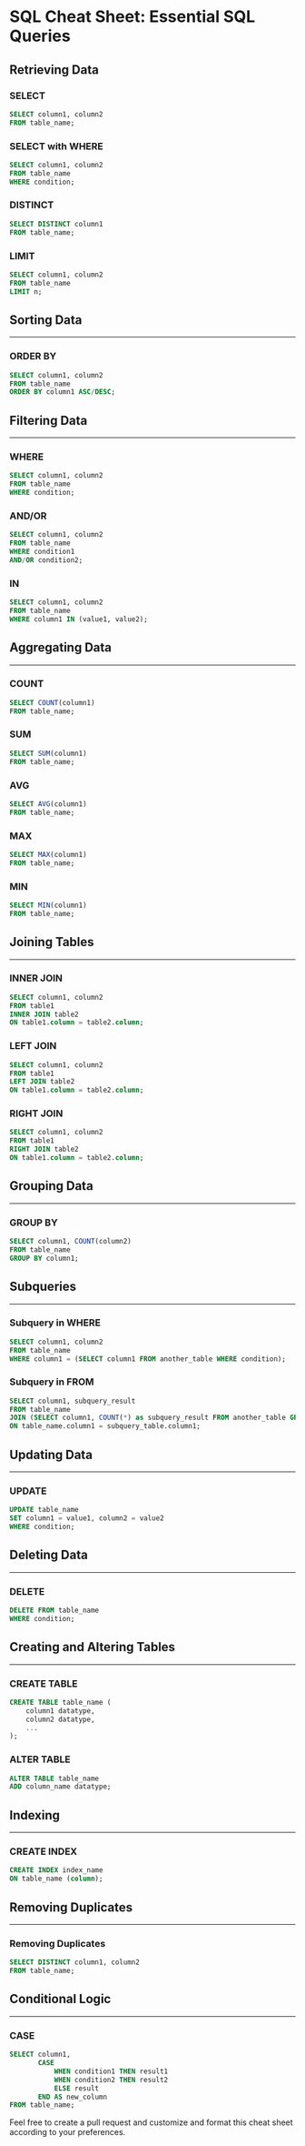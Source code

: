 # SQL Cheat Sheet: Essential SQL Queries

## Retrieving Data

### SELECT
```sql
SELECT column1, column2
FROM table_name;
```

### SELECT with WHERE
```sql
SELECT column1, column2
FROM table_name
WHERE condition;
```

### DISTINCT
```sql
SELECT DISTINCT column1
FROM table_name;
```

### LIMIT
```sql
SELECT column1, column2
FROM table_name
LIMIT n;
```

## Sorting Data
---

### ORDER BY
```sql
SELECT column1, column2
FROM table_name
ORDER BY column1 ASC/DESC;
```

## Filtering Data
---

### WHERE
```sql
SELECT column1, column2
FROM table_name
WHERE condition;
```

### AND/OR
```sql
SELECT column1, column2
FROM table_name
WHERE condition1
AND/OR condition2;
```

### IN
```sql
SELECT column1, column2
FROM table_name
WHERE column1 IN (value1, value2);
```

## Aggregating Data
---

### COUNT
```sql
SELECT COUNT(column1)
FROM table_name;
```

### SUM
```sql
SELECT SUM(column1)
FROM table_name;
```

### AVG
```sql
SELECT AVG(column1)
FROM table_name;
```

### MAX
```sql
SELECT MAX(column1)
FROM table_name;
```

### MIN
```sql
SELECT MIN(column1)
FROM table_name;
```

## Joining Tables
---

### INNER JOIN
```sql
SELECT column1, column2
FROM table1
INNER JOIN table2
ON table1.column = table2.column;
```

### LEFT JOIN
```sql
SELECT column1, column2
FROM table1
LEFT JOIN table2
ON table1.column = table2.column;
```

### RIGHT JOIN
```sql
SELECT column1, column2
FROM table1
RIGHT JOIN table2
ON table1.column = table2.column;
```

## Grouping Data
---

### GROUP BY
```sql
SELECT column1, COUNT(column2)
FROM table_name
GROUP BY column1;
```

## Subqueries
---

### Subquery in WHERE
```sql
SELECT column1, column2
FROM table_name
WHERE column1 = (SELECT column1 FROM another_table WHERE condition);
```

### Subquery in FROM
```sql
SELECT column1, subquery_result
FROM table_name
JOIN (SELECT column1, COUNT(*) as subquery_result FROM another_table GROUP BY column1) AS subquery_table
ON table_name.column1 = subquery_table.column1;
```

## Updating Data
---

### UPDATE
```sql
UPDATE table_name
SET column1 = value1, column2 = value2
WHERE condition;
```

## Deleting Data
---

### DELETE
```sql
DELETE FROM table_name
WHERE condition;
```

## Creating and Altering Tables
---

### CREATE TABLE
```sql
CREATE TABLE table_name (
    column1 datatype,
    column2 datatype,
    ...
);
```

### ALTER TABLE
```sql
ALTER TABLE table_name
ADD column_name datatype;
```

## Indexing
---

### CREATE INDEX
```sql
CREATE INDEX index_name
ON table_name (column);
```

## Removing Duplicates
---

### Removing Duplicates
```sql
SELECT DISTINCT column1, column2
FROM table_name;
```

## Conditional Logic
---

### CASE
```sql
SELECT column1,
       CASE
           WHEN condition1 THEN result1
           WHEN condition2 THEN result2
           ELSE result
       END AS new_column
FROM table_name;
```

Feel free to create a pull request and customize and format this cheat sheet according to your preferences.
